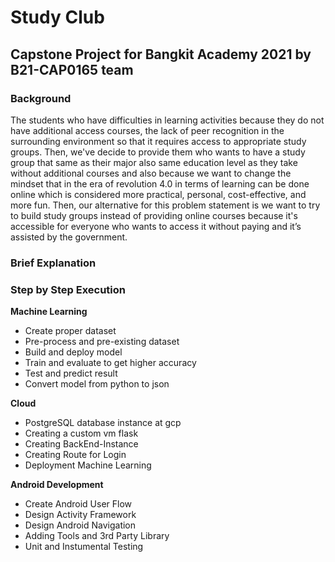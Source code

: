# Study Club #
## Capstone Project for Bangkit Academy 2021 by B21-CAP0165 team ##
### Background ###
The students who have difficulties in learning activities because they do not have additional access courses, the lack of peer recognition in the surrounding environment so that it requires access to appropriate study groups. Then, we've decide to provide them who wants to have a study group that same as their major also same education level as they take without additional courses and also because we want to change the mindset that in the era of revolution 4.0 in terms of learning can be done online which is considered more practical, personal, cost-effective, and more fun. Then, our alternative for this problem statement is we want to try to build study groups instead of providing online courses because it's accessible for everyone who wants to access it without paying and it’s assisted by the government. 
### Brief Explanation ###
### Step by Step Execution ###

**Machine Learning**
* Create proper dataset
* Pre-process and pre-existing dataset
* Build and deploy model
* Train and evaluate to get higher accuracy
* Test and predict result
* Convert model from python to json

**Cloud**
* PostgreSQL database instance at gcp
* Creating a custom vm flask
* Creating BackEnd-Instance
* Creating Route for Login
* Deployment Machine Learning


**Android Development**
* Create Android User Flow
* Design Activity Framework
* Design Android Navigation
* Adding Tools and 3rd Party Library
* Unit and Instumental Testing
